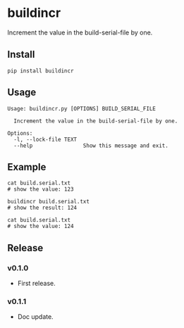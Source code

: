 # buildincr

Increment the value in the build-serial-file by one.

## Install

```
pip install buildincr
```

## Usage

```
Usage: buildincr.py [OPTIONS] BUILD_SERIAL_FILE

  Increment the value in the build-serial-file by one.

Options:
  -l, --lock-file TEXT
  --help                Show this message and exit.
```

## Example

```
cat build.serial.txt
# show the value: 123

buildincr build.serial.txt
# show the result: 124

cat build.serial.txt
# show the value: 124
```

## Release

### v0.1.0

- First release.

### v0.1.1

- Doc update.
